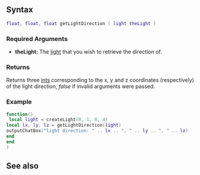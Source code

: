 Syntax
------

``` lua
float, float, float getLightDirection ( light theLight )
```

### Required Arguments

-   **theLight:** The [light](/Element/Light.md "wikilink") that you wish to retrieve the direction of.

### Returns

Returns three [ints](/int.md "wikilink") corresponding to the x, y and z coordinates (respectively) of the light direction, *false* if invalid arguments were passed.

### Example

``` Lua
function()
 local light = createLight(0, 1, 0, 4)
local lx, ly, lz = getLightDirection(light)
outputChatBox("light direction: " .. lx .. ", " .. ly .. ", " .. lz)
end 
end
)
```

See also
--------
